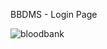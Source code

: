 BBDMS - Login Page

![bloodbank](https://github.com/Dejaayyy/bbdms/assets/149858996/a3a17e5e-77d1-469a-998b-a971fc73d982)
